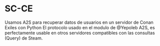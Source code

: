 # SC-CE
Usamos A2S para recuperar datos de usuarios en un servidor de Conan Exiles con Python
El protocolo usado en el modulo de @Yepoleb A2S, es perfectamente usable en otros servidores compatibles con las consultas (Query) de Steam.
 
